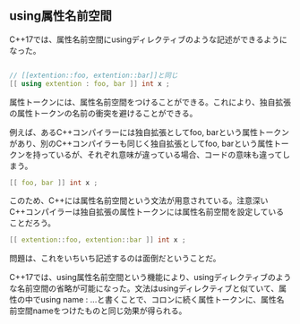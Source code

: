 ## using属性名前空間

C++17では、属性名前空間にusingディレクティブのような記述ができるようになった。

~~~c++

// [[extention::foo, extention::bar]]と同じ
[[ using extention : foo, bar ]] int x ;
~~~

属性トークンには、属性名前空間をつけることができる。これにより、独自拡張の属性トークンの名前の衝突を避けることができる。

例えば、あるC++コンパイラーには独自拡張としてfoo, barという属性トークンがあり、別のC++コンパイラーも同じく独自拡張としてfoo, barという属性トークンを持っているが、それぞれ意味が違っている場合、コードの意味も違ってしまう。

~~~c++
[[ foo, bar ]] int x ;
~~~

このため、C++には属性名前空間という文法が用意されている。注意深いC++コンパイラーは独自拡張の属性トークンには属性名前空間を設定していることだろう。

~~~c++
[[ extention::foo, extention::bar ]] int x ;
~~~

問題は、これをいちいち記述するのは面倒だということだ。

C++17では、using属性名前空間という機能により、usingディレクティブのような名前空間の省略が可能になった。文法はusingディレクティブと似ていて、属性の中でusing name : ...と書くことで、コロンに続く属性トークンに、属性名前空間nameをつけたものと同じ効果が得られる。

